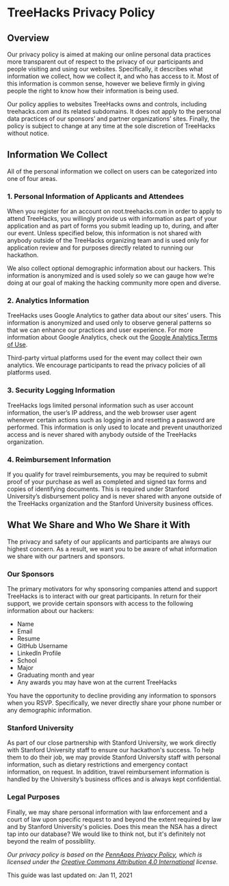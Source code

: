 # TreeHacks Privacy Policy

## Overview

Our privacy policy is aimed at making our online personal data practices more transparent out of respect to the privacy of our participants and people visiting and using our websites. Specifically, it describes what information we collect, how we collect it, and who has access to it. Most of this information is common sense, however we believe firmly in giving people the right to know how their information is being used.

Our policy applies to websites TreeHacks owns and controls, including treehacks.com and its related subdomains. It does not apply to the personal data practices of our sponsors’ and partner organizations’ sites. Finally, the policy is subject to change at any time at the sole discretion of TreeHacks without notice.

## Information We Collect

All of the personal information we collect on users can be categorized into one of four areas.

### 1\. Personal Information of Applicants and Attendees

When you register for an account on root.treehacks.com in order to apply to attend TreeHacks, you willingly provide us with information as part of your application and as part of forms you submit leading up to, during, and after our event. Unless specified below, this information is not shared with anybody outside of the TreeHacks organizing team and is used only for application review and for purposes directly related to running our hackathon.

We also collect optional demographic information about our hackers. This information is anonymized and is used solely so we can gauge how we’re doing at our goal of making the hacking community more open and diverse.

### 2\. Analytics Information

TreeHacks uses Google Analytics to gather data about our sites’ users. This information is anonymized and used only to observe general patterns so that we can enhance our practices and user experience. For more information about Google Analytics, check out the [Google Analytics Terms of Use](http://www.google.com/analytics/terms/us.html).

Third-party virtual platforms used for the event may collect their own analytics. We encourage participants to read the privacy policies of all platforms used.

### 3\. Security Logging Information

TreeHacks logs limited personal information such as user account information, the user’s IP address, and the web browser user agent whenever certain actions such as logging in and resetting a password are performed. This information is only used to locate and prevent unauthorized access and is never shared with anybody outside of the TreeHacks organization.

### 4\. Reimbursement Information

If you qualify for travel reimbursements, you may be required to submit proof of your purchase as well as completed and signed tax forms and copies of identifying documents. This is required under Stanford University’s disbursement policy and is never shared with anyone outside of the TreeHacks organization and the Stanford University business offices.

## What We Share and Who We Share it With

The privacy and safety of our applicants and participants are always our highest concern. As a result, we want you to be aware of what information we share with our partners and sponsors.

### Our Sponsors

The primary motivators for why sponsoring companies attend and support TreeHacks is to interact with our great participants. In return for their support, we provide certain sponsors with access to the following information about our hackers:

-   Name
-   Email
-   Resume
-   GitHub Username
-   LinkedIn Profile
-   School
-   Major
-   Graduating month and year
-   Any awards you may have won at the current TreeHacks

You have the opportunity to decline providing any information to sponsors when you RSVP. Specifically, we never directly share your phone number or any demographic information.

### Stanford University

As part of our close partnership with Stanford University, we work directly with Stanford University staff to ensure our hackathon's success. To help them to do their job, we may provide Stanford University staff with personal information, such as dietary restrictions and emergency contact information, on request. In addition, travel reimbursement information is handled by the University’s business offices and is always kept confidential.

### Legal Purposes

Finally, we may share personal information with law enforcement and a court of law upon specific request to and beyond the extent required by law and by Stanford University's policies. Does this mean the NSA has a direct tap into our database? We would like to think not, but it's definitely not beyond the realm of possiblilty.

_Our privacy policy is based on the [PennApps Privacy Policy](http://pages.pennapps.com/policies/privacy/), which is licensed under the [Creative Commons Attribution 4.0 International](http://creativecommons.org/licenses/by/4.0/) license._

This guide was last updated on:
Jan 11, 2021
